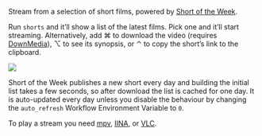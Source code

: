 Stream from a selection of short films, powered by [Short of the Week](https://www.shortoftheweek.com/).

Run `shorts` and it’ll show a list of the latest films. Pick one and it’ll start streaming. Alternatively, add ⌘ to download the video (requires [DownMedia](https://github.com/vitorgalvao/alfred-workflows/tree/master/DownMedia)), ⌥ to see its synopsis, or ⌃ to copy the short’s link to the clipboard.

![](https://i.imgur.com/nhXigIF.png)

Short of the Week publishes a new short every day and building the initial list takes a few seconds, so after download the list is cached for one day. It is auto-updated every day unless you disable the behaviour by changing the `auto_refresh` Workflow Environment Variable to `0`.

To play a stream you need [mpv](http://mpv.io/), [IINA](https://lhc70000.github.io/iina/), or [VLC](http://www.videolan.org/vlc/index.html).
